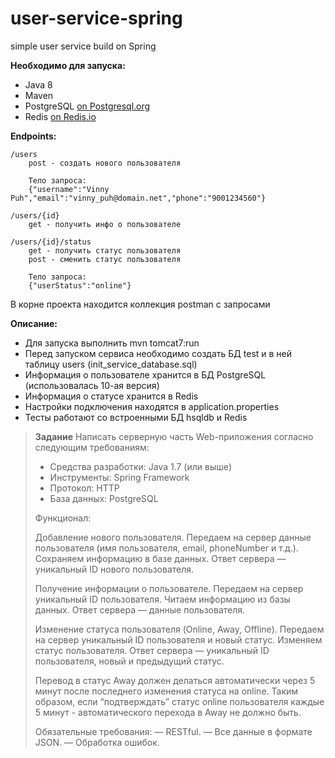 # user-service-spring
simple user service build on Spring

**Необходимо для запуска:**
* Java 8
* Maven 
* PostgreSQL [on Postgresql.org](https://www.postgresql.org)
* Redis [on Redis.io](https://redis.io)

**Endpoints:**

    /users
        post - создать нового пользователя
        
        Тело запроса:
        {"username":"Vinny Puh","email":"vinny_puh@domain.net","phone":"9001234560"}
    
    /users/{id}
        get - получить инфо о пользователе
        
    /users/{id}/status
        get - получить статус пользователя
        post - сменить статус пользователя
        
        Тело запроса:
        {"userStatus":"online"}
 
В корне проекта находится коллекция postman с запросами

**Описание:**
* Для запуска выполнить mvn tomcat7:run
* Перед запуском сервиса необходимо создать БД test и в ней таблицу users (init_service_database.sql)
* Информация о пользователе хранится в БД PostgreSQL (использовалась 10-ая версия)
* Информация о статусе хранится в Redis
* Настройки подключения находятся в application.properties
* Тесты работают со встроенными БД hsqldb и Redis

>**Задание**
>Написать серверную часть Web-приложения согласно следующим требованиям:
> 
> * Средства разработки: Java 1.7 (или выше)
> * Инструменты: Spring Framework
> * Протокол: HTTP
> * База данных: PostgreSQL
> 
> Функционал:
> 
> Добавление нового пользователя. Передаем на сервер данные пользователя
> (имя пользователя, email, phoneNumber и т.д.). Сохраняем информацию в 
> базе данных. Ответ сервера — уникальный ID нового пользователя.
> 
> Получение информации о пользователе. Передаем на сервер уникальный ID 
> пользователя. Читаем информацию из базы данных. Ответ сервера — данные
> пользователя.
> 
> Изменение статуса пользователя (Online, Away, Offline). Передаем на 
> сервер уникальный ID пользователя и новый статус. Изменяем статус 
> пользователя. Ответ сервера — уникальный ID пользователя, новый и 
> предыдущий статус.
> 
> Перевод в статус Away должен делаться автоматически через 5 минут
> после  последнего изменения статуса на online. Таким образом, если 
> “подтверждать” статус online пользователя каждые 5 минут - 
> автоматического перехода в Away не должно быть.
> 
> Обязательные требования: — RESTful. — Все данные в формате JSON. —
> Обработка ошибок.

